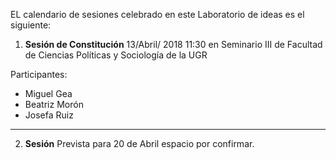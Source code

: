 
EL calendario de sesiones celebrado en este Laboratorio de ideas es el siguiente: 


1. **Sesión de Constitución** 13/Abril/ 2018 11:30 en Seminario III de Facultad de Ciencias Políticas y Sociología de la UGR

  Participantes: 
 
   * Miguel Gea 
   * Beatriz Morón 
   * Josefa Ruiz
---

2. **Sesión** Prevista para 20 de Abril espacio por confirmar.
 
